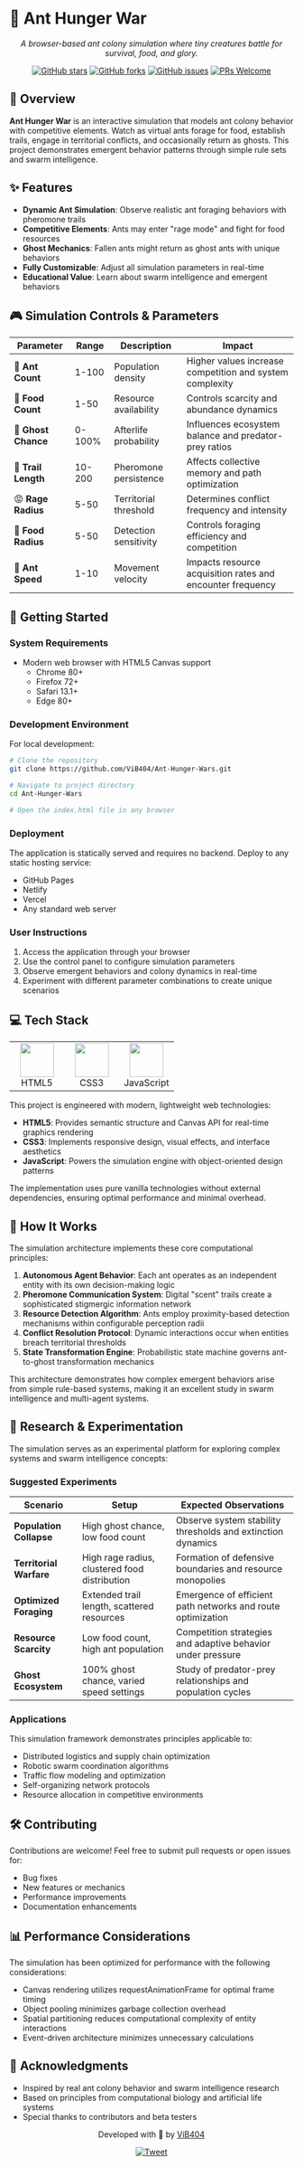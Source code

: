 # 🐜 Ant Hunger War

<div align="center">
  <p><em>A browser-based ant colony simulation where tiny creatures battle for survival, food, and glory.</em></p>
  
  [![GitHub stars](https://img.shields.io/github/stars/ViB404/Ant-Hunger-Wars?style=social)](https://github.com/ViB404/Ant-Hunger-Wars/stargazers)
  [![GitHub forks](https://img.shields.io/github/forks/ViB404/Ant-Hunger-Wars?style=social)](https://github.com/ViB404/Ant-Hunger-Wars/network/members)
  [![GitHub issues](https://img.shields.io/github/issues/ViB404/Ant-Hunger-Wars)](https://github.com/ViB404/Ant-Hunger-Wars/issues)
  [![PRs Welcome](https://img.shields.io/badge/PRs-welcome-brightgreen.svg)](https://github.com/ViB404/Ant-Hunger-Wars/pulls)
</div>

## 🌟 Overview

**Ant Hunger War** is an interactive simulation that models ant colony behavior with competitive elements. Watch as virtual ants forage for food, establish trails, engage in territorial conflicts, and occasionally return as ghosts. This project demonstrates emergent behavior patterns through simple rule sets and swarm intelligence.

## ✨ Features

- **Dynamic Ant Simulation**: Observe realistic ant foraging behaviors with pheromone trails
- **Competitive Elements**: Ants may enter "rage mode" and fight for food resources
- **Ghost Mechanics**: Fallen ants might return as ghost ants with unique behaviors
- **Fully Customizable**: Adjust all simulation parameters in real-time
- **Educational Value**: Learn about swarm intelligence and emergent behaviors

## 🎮 Simulation Controls & Parameters

| Parameter | Range | Description | Impact |
|-----------|-------|-------------|--------|
| 🐜 **Ant Count** | 1-100 | Population density | Higher values increase competition and system complexity |
| 🍗 **Food Count** | 1-50 | Resource availability | Controls scarcity and abundance dynamics |
| 👻 **Ghost Chance** | 0-100% | Afterlife probability | Influences ecosystem balance and predator-prey ratios |
| 🔴 **Trail Length** | 10-200 | Pheromone persistence | Affects collective memory and path optimization |
| 😡 **Rage Radius** | 5-50 | Territorial threshold | Determines conflict frequency and intensity |
| 🍕 **Food Radius** | 5-50 | Detection sensitivity | Controls foraging efficiency and competition |
| 💨 **Ant Speed** | 1-10 | Movement velocity | Impacts resource acquisition rates and encounter frequency |

## 🚀 Getting Started

### System Requirements

- Modern web browser with HTML5 Canvas support
  - Chrome 80+
  - Firefox 72+
  - Safari 13.1+
  - Edge 80+

### Development Environment

For local development:

```bash
# Clone the repository
git clone https://github.com/ViB404/Ant-Hunger-Wars.git

# Navigate to project directory
cd Ant-Hunger-Wars

# Open the index.html file in any browser
```

### Deployment

The application is statically served and requires no backend. Deploy to any static hosting service:

- GitHub Pages
- Netlify
- Vercel
- Any standard web server

### User Instructions

1. Access the application through your browser
2. Use the control panel to configure simulation parameters
3. Observe emergent behaviors and colony dynamics in real-time
4. Experiment with different parameter combinations to create unique scenarios

## 💻 Tech Stack

<div align="center">
  <table>
    <tr>
      <td align="center" width="33%">
        <img height="60px" src="https://cdn.jsdelivr.net/gh/devicons/devicon/icons/html5/html5-original.svg" />
        <br>HTML5
      </td>
      <td align="center" width="33%">
        <img height="60px" src="https://cdn.jsdelivr.net/gh/devicons/devicon/icons/css3/css3-original.svg" />
        <br>CSS3
      </td>
      <td align="center" width="33%">
        <img height="60px" src="https://cdn.jsdelivr.net/gh/devicons/devicon/icons/javascript/javascript-original.svg" />
        <br>JavaScript
      </td>
    </tr>
  </table>
</div>

This project is engineered with modern, lightweight web technologies:

- **HTML5**: Provides semantic structure and Canvas API for real-time graphics rendering
- **CSS3**: Implements responsive design, visual effects, and interface aesthetics 
- **JavaScript**: Powers the simulation engine with object-oriented design patterns

The implementation uses pure vanilla technologies without external dependencies, ensuring optimal performance and minimal overhead.

## 🧪 How It Works
The simulation architecture implements these core computational principles:

1. **Autonomous Agent Behavior**: Each ant operates as an independent entity with its own decision-making logic
2. **Pheromone Communication System**: Digital "scent" trails create a sophisticated stigmergic information network
3. **Resource Detection Algorithm**: Ants employ proximity-based detection mechanisms within configurable perception radii
4. **Conflict Resolution Protocol**: Dynamic interactions occur when entities breach territorial thresholds
5. **State Transformation Engine**: Probabilistic state machine governs ant-to-ghost transformation mechanics

This architecture demonstrates how complex emergent behaviors arise from simple rule-based systems, making it an excellent study in swarm intelligence and multi-agent systems.

## 🔮 Research & Experimentation

The simulation serves as an experimental platform for exploring complex systems and swarm intelligence concepts:

### Suggested Experiments

| Scenario | Setup | Expected Observations |
|----------|-------|------------------------|
| **Population Collapse** | High ghost chance, low food count | Observe system stability thresholds and extinction dynamics |
| **Territorial Warfare** | High rage radius, clustered food distribution | Formation of defensive boundaries and resource monopolies |
| **Optimized Foraging** | Extended trail length, scattered resources | Emergence of efficient path networks and route optimization |
| **Resource Scarcity** | Low food count, high ant population | Competition strategies and adaptive behavior under pressure |
| **Ghost Ecosystem** | 100% ghost chance, varied speed settings | Study of predator-prey relationships and population cycles |

### Applications

This simulation framework demonstrates principles applicable to:

- Distributed logistics and supply chain optimization
- Robotic swarm coordination algorithms
- Traffic flow modeling and optimization
- Self-organizing network protocols
- Resource allocation in competitive environments

## 🛠️ Contributing

Contributions are welcome! Feel free to submit pull requests or open issues for:

- Bug fixes
- New features or mechanics
- Performance improvements
- Documentation enhancements

## 📊 Performance Considerations

The simulation has been optimized for performance with the following considerations:
- Canvas rendering utilizes requestAnimationFrame for optimal frame timing
- Object pooling minimizes garbage collection overhead
- Spatial partitioning reduces computational complexity of entity interactions
- Event-driven architecture minimizes unnecessary calculations

## 🙏 Acknowledgments

- Inspired by real ant colony behavior and swarm intelligence research
- Based on principles from computational biology and artificial life systems
- Special thanks to contributors and beta testers


<div align="center">
  <p>Developed with 🐜 by <a href="https://github.com/ViB404">ViB404</a></p>
  <p>
    <a href="https://twitter.com/share?url=https://github.com/ViB404/Ant-Hunger-Wars">
      <img src="https://img.shields.io/twitter/url?style=social&url=https%3A%2F%2Fgithub.com%2FViB404%2FAnt-Hunger-Wars" alt="Tweet">
    </a>
  </p>
</div>